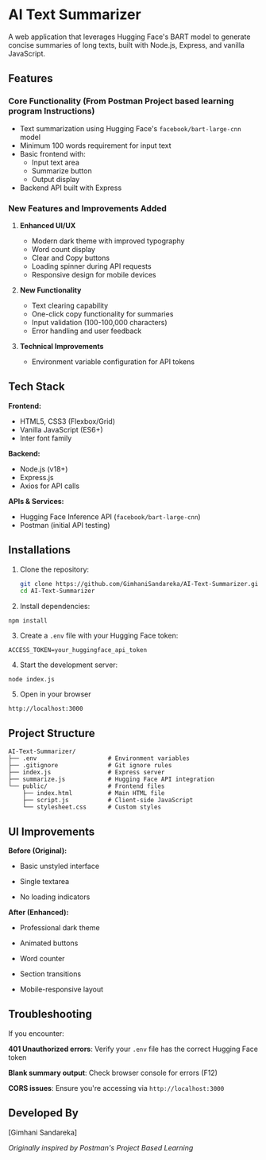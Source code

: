 
# AI Text Summarizer

A web application that leverages Hugging Face's BART model to generate concise summaries of long texts, built with Node.js, Express, and vanilla JavaScript.




## Features

### Core Functionality (From Postman Project based learning program Instructions)

- Text summarization using Hugging Face's `facebook/bart-large-cnn` model
- Minimum 100 words requirement for input text
- Basic frontend with:
  - Input text area
  - Summarize button
  - Output display
- Backend API built with Express


### New Features and Improvements Added

1. **Enhanced UI/UX**
   - Modern dark theme with improved typography
   - Word count display
   - Clear and Copy buttons
   - Loading spinner during API requests
   - Responsive design for mobile devices

2. **New Functionality**
   - Text clearing capability
   - One-click copy functionality for summaries
   - Input validation (100-100,000 characters)
   - Error handling and user feedback

3. **Technical Improvements**
   - Environment variable configuration for API tokens


## Tech Stack
**Frontend:**  
- HTML5, CSS3 (Flexbox/Grid)
- Vanilla JavaScript (ES6+)
- Inter font family

**Backend:**  
- Node.js (v18+)
- Express.js
- Axios for API calls

**APIs & Services:**  
- Hugging Face Inference API (`facebook/bart-large-cnn`)
- Postman (initial API testing)
 

## Installations

1. Clone the repository:
   ```bash
   git clone https://github.com/GimhaniSandareka/AI-Text-Summarizer.git
   cd AI-Text-Summarizer

2. Install dependencies:
```
npm install
```
3. Create a ```.env``` file with your Hugging Face token:
```
ACCESS_TOKEN=your_huggingface_api_token
```

4. Start the development server:
```
node index.js
```
5. Open in your browser
```
http://localhost:3000
```
## Project Structure

```
AI-Text-Summarizer/
├── .env                    # Environment variables
├── .gitignore              # Git ignore rules
├── index.js                # Express server
├── summarize.js            # Hugging Face API integration
└── public/                 # Frontend files
    ├── index.html          # Main HTML file
    ├── script.js           # Client-side JavaScript
    └── stylesheet.css      # Custom styles

```


## UI Improvements
**Before (Original):**

- Basic unstyled interface

- Single textarea

- No loading indicators

**After (Enhanced):**

- Professional dark theme

- Animated buttons

- Word counter

- Section transitions

- Mobile-responsive layout

  
## Troubleshooting
If you encounter:

**401 Unauthorized errors**: Verify your ```.env``` file has the correct Hugging Face token

**Blank summary output**: Check browser console for errors (F12)

**CORS issues**: Ensure you're accessing via ```http://localhost:3000```


## Developed By

[Gimhani Sandareka] 

*Originally inspired by Postman's Project Based Learning*

